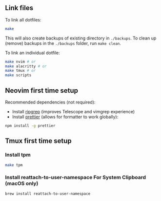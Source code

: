 ## Link files

To link all dotfiles:

```bash
make
```

This will also create backups of existing directory in `./backups`. To clean up (remove) backups in the `./backups` folder, run `make clean`.

To link an individual dotfile:

```bash
make nvim # or
make alacritty # or
make tmux # or
make scripts
```

## Neovim first time setup

Recommended dependencies (not required):

- Install [ripgrep](https://github.com/BurntSushi/ripgrep) (improves Telescope and vimgrep experience)
- Install [prettier](https://prettier.io/) (allows for formatter to work globally):

```bash
npm install -g prettier
```

## Tmux first time setup

### Install tpm

```bash
make tpm
```

### Install reattach-to-user-namespace For System Clipboard (macOS only)

```bash
brew install reattach-to-user-namespace
```
